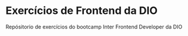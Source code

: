 # Exercícios de Frontend da DIO
Repósitorio de exercícios do bootcamp Inter Frontend Developer da DIO
